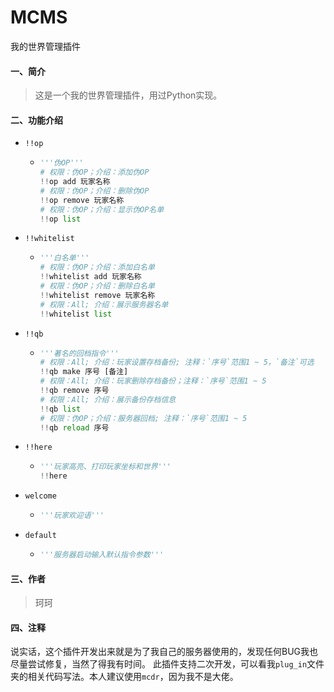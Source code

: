 # MCMS
我的世界管理插件
#### 一、简介
> 这是一个我的世界管理插件，用过Python实现。

#### 二、功能介绍
- `!!op`

  - ```python
    '''伪OP'''
    # 权限：伪OP；介绍：添加伪OP
    !!op add 玩家名称
    # 权限：伪OP；介绍：删除伪OP
    !!op remove 玩家名称
    # 权限：伪OP；介绍：显示伪OP名单
    !!op list
    ```

- `!!whitelist`

  - ```python
    '''白名单'''
    # 权限：伪OP；介绍：添加白名单
    !!whitelist add 玩家名称
    # 权限：伪OP；介绍：删除白名单
    !!whitelist remove 玩家名称
    # 权限：All; 介绍：展示服务器名单
    !!whitelist list
    ```

- `!!qb`

  - ```python
    '''著名的回档指令'''
    # 权限：All; 介绍：玩家设置存档备份; 注释：`序号`范围1 ~ 5，`备注`可选
    !!qb make 序号 [备注]
    # 权限：All; 介绍：玩家删除存档备份；注释：`序号`范围1 ~ 5
    !!qb remove 序号
    # 权限：All; 介绍：展示备份存档信息
    !!qb list
    # 权限：伪OP；介绍：服务器回档; 注释：`序号`范围1 ~ 5
    !!qb reload 序号
    ```

- `!!here`

  - ```python
    '''玩家高亮、打印玩家坐标和世界'''
    !!here
    ```

- `welcome`

  - ```python
    '''玩家欢迎语'''
    ```

- `default`

  - ```python
    '''服务器启动输入默认指令参数'''
    ```

#### 三、作者

> 珂珂

#### 四、注释

​		说实话，这个插件开发出来就是为了我自己的服务器使用的，发现任何BUG我也尽量尝试修复，当然了得我有时间。
此插件支持二次开发，可以看我`plug_in`文件夹的相关代码写法。本人建议使用`mcdr`，因为我不是大佬。
